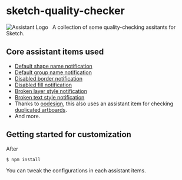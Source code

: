 # sketch-quality-checker

![Assistant Logo](https://zigzag.is/sketchassistant/icon.png) &nbsp; A collection of some quality-checking assitants for Sketch.


## Core assistant items used
- [Default shape name notification](https://github.com/sketch-hq/sketch-assistants/tree/main/assistants/core/src/rules/name-pattern-shapes)
- [Default group name notification](https://github.com/sketch-hq/sketch-assistants/tree/main/assistants/core/src/rules/name-pattern-groups)
- [Disabled border notification](https://github.com/sketch-hq/sketch-assistants/tree/main/assistants/core/src/rules/borders-no-disabled)
- [Disabled fill notification](https://github.com/sketch-hq/sketch-assistants/tree/main/assistants/core/src/rules/fills-no-disabled)
- [Broken layer style notification](https://github.com/sketch-hq/sketch-assistants/tree/main/assistants/core/src/rules/layer-styles-no-dirty)
- [Broken text style notification](https://github.com/sketch-hq/sketch-assistants/tree/main/assistants/core/src/rules/text-styles-no-dirty)
- Thanks to [oodesign](https://github.com/oodesign), this also uses an assistant item for checking [duplicated artboards](https://github.com/oodesign/duplicates-assistant).
- And more.

## Getting started for customization

After
```
$ npm install
```
You can tweak the configurations in each assistant items.